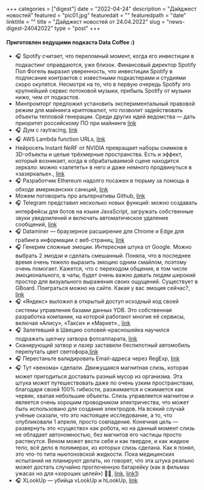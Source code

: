 
+++
categories = ["digest"]
date = "2022-04-24"
description = "Дайджест новостей"
featured = "pic01.jpg"
featuredalt = ""
featuredpath = "date"
linktitle = ""
title = "Дайджест новостей от 24.04.2022"
slug = "news-digest-24042022"
type = "post"
+++

#### Приготовлен ведущими подкаста Data Coffee :)


- 🎧 Spotify считает, что переломный момент, когда его инвестиции в подкастинг оправдаются, уже близок. Финансовый директор Spotify Пол Фогель выразил уверенность, что инвестиции Spotify в подписание контрактов с известными подкастерами и студиями скоро окупятся. Несмотря на то, что в первую очередь Spotify это крупнейший сервис потоковой музыки, прибыль Spotify от музыки ниже, чем от подкастов.
-  Минпромторг предложил установить экспериментальный правовой режим для майнинга криптовалют, что позволит задействовать объекты тепловой генерации. Среди других идей ведомства — дать приоритет российскому ПО при майнинге [link](https://vc.ru/crypto/396793)
- 🎧 Дум с raytracing, [link](https://dtf.ru/hard/1152126-ochen-tvorcheskiy-podhod-bravo-v-digital-foundry-vysoko-ocenili-doom-s-reytreysingom-ot-rossiyskogo-programmista)
- 🎧 AWS Lambda function URLs, [link](https://aws.amazon.com/blogs/aws/announcing-aws-lambda-function-urls-built-in-https-endpoints-for-single-function-microservices/)
-  Нейросеть Instant NeRF от NVIDIA превращает наборы снимков в 3D-объекты и целые трёхмерные пространства. Есть и эффект, который возникает, когда в обрабатываемой сцене находится зеркало: можно «залететь» в него и даже немного продвинуться в «зазеркалье»., [link](https://tjournal.ru/tech/588526)
- 🎧 Разработчик Ethereum надолго посажен в тюрьму за помощь в обходе американских санкций, [link](https://www.cnews.ru/news/top/2022-04-13_razrabotchik_ethereumnauchivshij)
-  Можем поговорить про альтернативы Github, [link](https://habr.com/ru/news/t/661113/)
- 🎧 Telegram представил несколько новых функций: можно создавать интерфейсы для ботов на языке JavaScript, загружать собственные звуки уведомлений и включать автоматическое удаление сообщений, [link](https://vc.ru/services/404218)
- 🎧 Dataminer — браузерное расширение для Chrome и Edge для грабинга информации с веб-страниц, [link](https://dataminer.io/)
- 🎧 Генерим сложные эмоции. Интересная штука от Google. Можно выбрать 2 эмодзи и сделать смешанный. Поняла, что в последнее время очень тяжело выразить эмоцию одним смайлом, поэтому очень помогает. Кажется, что с переходом общения, в том числе эмоционального, в чаты, будет очень важно давать людям широкий простор для визуального выражения своих ощущений. Существует в GBoard. Поиграться можно на сайте. Какая у вас эмоция сейчас?, [link](https://tikolu.net/emojimix)
- 🎧 «Яндекс» выложил в открытый доступ исходный код своей системы управления базами данных YDB. Это собственная разработка компании, на которой работают многие её сервисы, включая «Алису», «Такси» и «Маркет»., [link](https://tjournal.ru/news/596038)
- 🎧 Залетевший в Швецию соловей-красношейка научился подражать щелчку затвора фотоаппарата, [link](https://nplus1.ru/news/2022/04/11/calliope)
- Сканирующий затвор и лазер заставили беспилотный автомобиль перепутать цвет светофора,[link](https://nplus1.ru/news/2022/04/15/self-driving-laser)
- 🎧 Перестаньте валидировать Email-адреса через RegExp, [link](https://davidcel.is/posts/stop-validating-email-addresses-with-regex/)
- 🎧 Тут «венома» сделали. Движущаяся магнитная слизь, которая может пригодиться доставать разный мусор из организма. Эта штука может путешествовать даже по очень узким пространствам, благодаря своей 100% гибкости, разжимается и сжимается как червяк, хватая небольшие объекты. Слизь управляется магнитом и является очень хорошим проводником электричества, что может быть использовано для создания электродов. На всякий случай учёные сказали, что это настоящее исследование, а то, что опубликовали 1 апреля, просто совпадение. Конечная цель — развернуть это «существо» как робота, но на данный момент слизь не обладает автономностью, без магнитов его частицы просто растекутся. Веном может вести себя и как твердое, и как жидкое тело, всё дело в полимерах, из которых слизь сделана. Как я понял, это что-то типа ньютоновской жидкости. Пока медицинских испытаний не планируют делать, но говорят, что эта штука реально может достать случайно проглоченную батарейку (как в фильмах ужасах но для «хороших целей») 🦾💩, [link](https://t.me/denissexy/5515), [link1](https://www.theguardian.com/science/2022/apr/01/magnetic-turd-scientists-invent-moving-slime-that-could-be-used-in-human-digestive-systems))
- 🎧 XLookUp — убийца vLookUp и hLookUp, [link](https://support.microsoft.com/en-us/office/xlookup-function-b7fd680e-6d10-43e6-84f9-88eae8bf5929)
